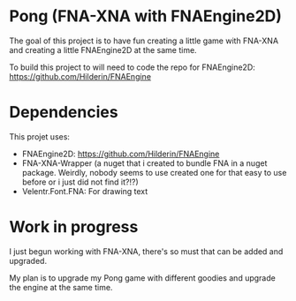 # Pong (FNA-XNA with FNAEngine2D)

The goal of this project is to have fun creating a little game with FNA-XNA and creating a little FNAEngine2D at the same time.

To build this project to will need to code the repo for FNAEngine2D: https://github.com/Hilderin/FNAEngine



# Dependencies

This projet uses:
- FNAEngine2D: https://github.com/Hilderin/FNAEngine
- FNA-XNA-Wrapper (a nuget that i created to bundle FNA in a nuget package. Weirdly, nobody seems to use created one for that easy to use before or i just did not find it?!?)
- Velentr.Font.FNA: For drawing text


# Work in progress

I just begun working with FNA-XNA, there's so must that can be added and upgraded.

My plan is to upgrade my Pong game with different goodies and upgrade the engine at the same time.



